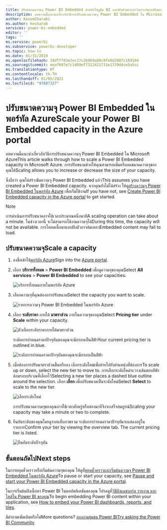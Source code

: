 ```yaml
---
title: ปรับขนาดความจุ Power BI Embedded สำหรับโซลูชัน BI แบบฝังตัวของการวิเคราะห์แบบฝังของ Power BI ของคุณ
description: บทความนี้แนะนำเกี่ยวกับวิธีการปรับขนาดความจุ Power BI Embedded ใน Microsoft Azure สำหรับโซลูชัน BI แบบฝังตัวของการวิเคราะห์แบบฝังของ Power BI ของคุณ
author: KesemSharabi
ms.author: kesharab
services: power-bi-embedded
editor: ''
tags: ''
ms.service: powerbi
ms.subservice: powerbi-developer
ms.topic: how-to
ms.date: 01/31/2019
ms.openlocfilehash: 19dfff03e2ec17c2b969a80c9fe0d2087c189184
ms.sourcegitcommit: eeaf607e7c1d89ef7312421731e1729ddce5a5cc
ms.translationtype: HT
ms.contentlocale: th-TH
ms.lasthandoff: 01/05/2021
ms.locfileid: "97887327"
---
```

# <a name="scale-your-power-bi-embedded-capacity-in-the-azure-portal"></a><span data-ttu-id="0c208-103">ปรับขนาดความจุ Power BI Embedded ในพอร์ทัล Azure</span><span class="sxs-lookup"><span data-stu-id="0c208-103">Scale your Power BI Embedded capacity in the Azure portal</span></span>

<span data-ttu-id="0c208-104">บทความนี้แนะนำเกี่ยวกับวิธีการปรับขนาดความจุ Power BI Embedded ใน Microsoft Azure</span><span class="sxs-lookup"><span data-stu-id="0c208-104">This article walks through how to scale a Power BI Embedded capacity in Microsoft Azure.</span></span> <span data-ttu-id="0c208-105">การปรับขนาดช่วยให้คุณสามารถเพิ่มหรือลดขนาดความจุของคุณได้</span><span class="sxs-lookup"><span data-stu-id="0c208-105">Scaling allows you to increase or decrease the size of your capacity.</span></span>

<span data-ttu-id="0c208-106">ซึ่งถือว่า คุณได้สร้างขีดความจุ Power BI Embedded แล้ว</span><span class="sxs-lookup"><span data-stu-id="0c208-106">This assumes you have created a Power BI Embedded capacity.</span></span> <span data-ttu-id="0c208-107">หากคุณยังไม่ได้สร้าง ให้ดู[สร้างความจุ Power BI Embedded ในพอร์ทัล Azure](azure-pbie-create-capacity.md) เพื่อเริ่มใช้งาน</span><span class="sxs-lookup"><span data-stu-id="0c208-107">If you have not, see [Create Power BI Embedded capacity in the Azure portal](azure-pbie-create-capacity.md) to get started.</span></span>

> [!NOTE]
> <span data-ttu-id="0c208-108">การดำเนินการปรับขนาดอาจใช้เวลาประมาณหนึ่งนาที</span><span class="sxs-lookup"><span data-stu-id="0c208-108">A scaling operation can take about a minute.</span></span> <span data-ttu-id="0c208-109">ในช่วงเวลานี้ จะไม่สามารถใช้งานความจุได้</span><span class="sxs-lookup"><span data-stu-id="0c208-109">During this time, the capacity will not be available.</span></span> <span data-ttu-id="0c208-110">การโหลดเนื้อหาแบบฝังตัวอาจล้มเหลว</span><span class="sxs-lookup"><span data-stu-id="0c208-110">Embedded content may fail to load.</span></span>

## <a name="scale-a-capacity"></a><span data-ttu-id="0c208-111">ปรับขนาดความจุ</span><span class="sxs-lookup"><span data-stu-id="0c208-111">Scale a capacity</span></span>

1. <span data-ttu-id="0c208-112">ลงชื่อเข้าใช้[พอร์ทัล Azure](https://portal.azure.com/)</span><span class="sxs-lookup"><span data-stu-id="0c208-112">Sign into the [Azure portal](https://portal.azure.com/).</span></span>

2. <span data-ttu-id="0c208-113">เลือก **บริการทั้งหมด** > **Power BI Embedded** เพื่อดูความจุของคุณ</span><span class="sxs-lookup"><span data-stu-id="0c208-113">Select **All services** > **Power BI Embedded** to see your capacities.</span></span>

    ![บริการทั้งหมดภายในพอร์ทัล Azure](media/azure-pbie-scale-capacity/azure-portal-more-services.png)

3. <span data-ttu-id="0c208-115">เลือกความจุที่คุณต้องการปรับขนาด</span><span class="sxs-lookup"><span data-stu-id="0c208-115">Select the capacity you want to scale.</span></span>

    ![รายการความจุ Power BI Embedded ในพอร์ทัล Azure](media/azure-pbie-scale-capacity/azure-portal-capacity-list.png)

4. <span data-ttu-id="0c208-117">เลือก **ระดับราคา** ภายใต้ **มาตราส่วน** ภายในความจุของคุณ</span><span class="sxs-lookup"><span data-stu-id="0c208-117">Select **Pricing tier** under **Scale** within your capacity.</span></span>

    ![ตัวเลือกระดับราคาภายใต้มาตราส่วน](media/azure-pbie-scale-capacity/azure-portal-scale-pricing-tier.png)

    <span data-ttu-id="0c208-119">ระดับการกำหนดราคาปัจจุบันของคุณจะมีกรอบเป็นสีฟ้า</span><span class="sxs-lookup"><span data-stu-id="0c208-119">Your current pricing tier is outlined in blue.</span></span>

    ![ระดับการกำหนดราคาปัจจุบันของคุณจะมีกรอบเป็นสีฟ้า](media/azure-pbie-scale-capacity/azure-portal-current-tier.png)

5. <span data-ttu-id="0c208-121">เมื่อต้องการปรับมาตราส่วนขึ้นหรือลง เลือกระดับใหม่เพื่อย้ายไปยังตำแหน่งที่ต้องการ</span><span class="sxs-lookup"><span data-stu-id="0c208-121">To scale up or down, select the new tier to move to.</span></span> <span data-ttu-id="0c208-122">การเลือกระดับใหม่จะวางเส้นขอบสีฟ้าล้อมรอบบริเวณที่เลือกไว้</span><span class="sxs-lookup"><span data-stu-id="0c208-122">Selecting a new tier places a dashed blue outline around the selection.</span></span> <span data-ttu-id="0c208-123">เลือก **เลือก** เพื่อปรับขนาดเป็นระดับใหม่</span><span class="sxs-lookup"><span data-stu-id="0c208-123">Select **Select** to scale to the new tier.</span></span>

    ![เลือกระดับใหม่](media/azure-pbie-scale-capacity/azure-portal-select-new-tier.png)

    <span data-ttu-id="0c208-125">การปรับขนาดความจุของคุณอาจใช้เวลาสักครู่หรือสองนาทีจึงจะเสร็จสมบูรณ์</span><span class="sxs-lookup"><span data-stu-id="0c208-125">Scaling your capacity may take a minute or two to complete.</span></span>

6. <span data-ttu-id="0c208-126">ยืนยันระดับของคุณโดยดูจากแท็บภาพรวม ระดับการกำหนดราคาปัจจุบันจะแสดงอยู่ในรายการ</span><span class="sxs-lookup"><span data-stu-id="0c208-126">Confirm your tier by viewing the overview tab. The current pricing tier is listed.</span></span>

    ![ยืนยันระดับปัจจุบัน](media/azure-pbie-scale-capacity/azure-portal-confirm-tier.png)

## <a name="next-steps"></a><span data-ttu-id="0c208-128">ขั้นตอนถัดไป</span><span class="sxs-lookup"><span data-stu-id="0c208-128">Next steps</span></span>

<span data-ttu-id="0c208-129">ในการหยุดชั่วคราวหรือเริ่มต้นความจุของคุณ ให้ดูที[่หยุดชั่วคราวและเริ่มต้นความจุ Power BI Embedded ในพอร์ทัล Azure](azure-pbie-pause-start.md)</span><span class="sxs-lookup"><span data-stu-id="0c208-129">To pause or start your capacity, see [Pause and start your Power BI Embedded capacity in the Azure portal](azure-pbie-pause-start.md).</span></span>

<span data-ttu-id="0c208-130">ในการเริ่มต้นฝังเนื้อหา Power BI ในแอปพลิเคชันของคุณ โปรดดูที่[วิธีฝังแดชบอร์ด รายงาน และไทล์ใน Power BI ของคุณ](https://powerbi.microsoft.com/documentation/powerbi-developer-embedding-content/)</span><span class="sxs-lookup"><span data-stu-id="0c208-130">To begin embedding Power BI content within your application, see [How to embed your Power BI dashboards, reports, and tiles](https://powerbi.microsoft.com/documentation/powerbi-developer-embedding-content/).</span></span>

<span data-ttu-id="0c208-131">มีคำถามเพิ่มเติมหรือไม่</span><span class="sxs-lookup"><span data-stu-id="0c208-131">More questions?</span></span> [<span data-ttu-id="0c208-132">ลองถามชุมชน Power BI</span><span class="sxs-lookup"><span data-stu-id="0c208-132">Try asking the Power BI Community</span></span>](https://community.powerbi.com/)
